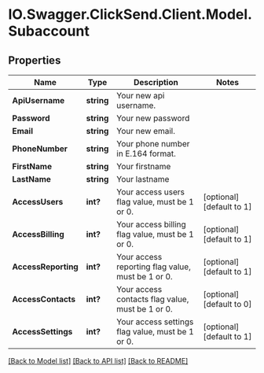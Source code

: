 # IO.Swagger.ClickSend.Client.Model.Subaccount
## Properties

Name | Type | Description | Notes
------------ | ------------- | ------------- | -------------
**ApiUsername** | **string** | Your new api username. | 
**Password** | **string** | Your new password | 
**Email** | **string** | Your new email. | 
**PhoneNumber** | **string** | Your phone number in E.164 format. | 
**FirstName** | **string** | Your firstname | 
**LastName** | **string** | Your lastname | 
**AccessUsers** | **int?** | Your access users flag value, must be 1 or 0. | [optional] [default to 1]
**AccessBilling** | **int?** | Your access billing flag value, must be 1 or 0. | [optional] [default to 1]
**AccessReporting** | **int?** | Your access reporting flag value, must be 1 or 0. | [optional] [default to 1]
**AccessContacts** | **int?** | Your access contacts flag value, must be 1 or 0. | [optional] [default to 0]
**AccessSettings** | **int?** | Your access settings flag value, must be 1 or 0. | [optional] [default to 1]

[[Back to Model list]](../README.md#documentation-for-models) [[Back to API list]](../README.md#documentation-for-api-endpoints) [[Back to README]](../README.md)

